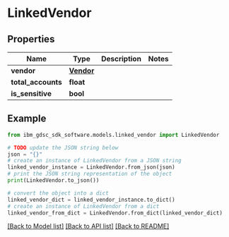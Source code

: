 # LinkedVendor


## Properties

Name | Type | Description | Notes
------------ | ------------- | ------------- | -------------
**vendor** | [**Vendor**](Vendor.md) |  | 
**total_accounts** | **float** |  | 
**is_sensitive** | **bool** |  | 

## Example

```python
from ibm_gdsc_sdk_software.models.linked_vendor import LinkedVendor

# TODO update the JSON string below
json = "{}"
# create an instance of LinkedVendor from a JSON string
linked_vendor_instance = LinkedVendor.from_json(json)
# print the JSON string representation of the object
print(LinkedVendor.to_json())

# convert the object into a dict
linked_vendor_dict = linked_vendor_instance.to_dict()
# create an instance of LinkedVendor from a dict
linked_vendor_from_dict = LinkedVendor.from_dict(linked_vendor_dict)
```
[[Back to Model list]](../README.md#documentation-for-models) [[Back to API list]](../README.md#documentation-for-api-endpoints) [[Back to README]](../README.md)


